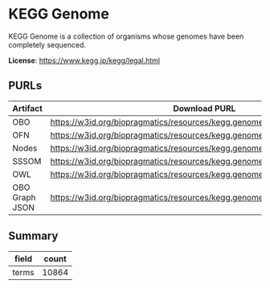 # KEGG Genome

KEGG Genome is a collection of organisms whose genomes have been completely sequenced.

**License**: https://www.kegg.jp/kegg/legal.html

## PURLs

| Artifact       | Download PURL                                                              | Latest Versioned Download PURL                                                   |
|----------------|----------------------------------------------------------------------------|----------------------------------------------------------------------------------|
| OBO            | https://w3id.org/biopragmatics/resources/kegg.genome/kegg.genome.obo       | https://w3id.org/biopragmatics/resources/kegg.genome/113.0/kegg.genome.obo       |
| OFN            | https://w3id.org/biopragmatics/resources/kegg.genome/kegg.genome.ofn       | https://w3id.org/biopragmatics/resources/kegg.genome/113.0/kegg.genome.ofn       |
| Nodes          | https://w3id.org/biopragmatics/resources/kegg.genome/kegg.genome.tsv       | https://w3id.org/biopragmatics/resources/kegg.genome/113.0/kegg.genome.tsv       |
| SSSOM          | https://w3id.org/biopragmatics/resources/kegg.genome/kegg.genome.sssom.tsv | https://w3id.org/biopragmatics/resources/kegg.genome/113.0/kegg.genome.sssom.tsv |
| OWL            | https://w3id.org/biopragmatics/resources/kegg.genome/kegg.genome.owl       | https://w3id.org/biopragmatics/resources/kegg.genome/113.0/kegg.genome.owl       |
| OBO Graph JSON | https://w3id.org/biopragmatics/resources/kegg.genome/kegg.genome.json      | https://w3id.org/biopragmatics/resources/kegg.genome/113.0/kegg.genome.json      |

## Summary

| field   |   count |
|---------|---------|
| terms   |   10864 |
